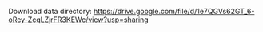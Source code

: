 Download data directory: https://drive.google.com/file/d/1e7QGVs62GT_6-oRey-ZcqLZjrFR3KEWc/view?usp=sharing
